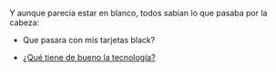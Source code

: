 Y aunque parecia estar en blanco, todos sabian lo que pasaba por la cabeza:

- Que pasara con mis tarjetas black?

- [¿Qué tiene de bueno la tecnología?](tecnologia/tecnologia-buena.md)